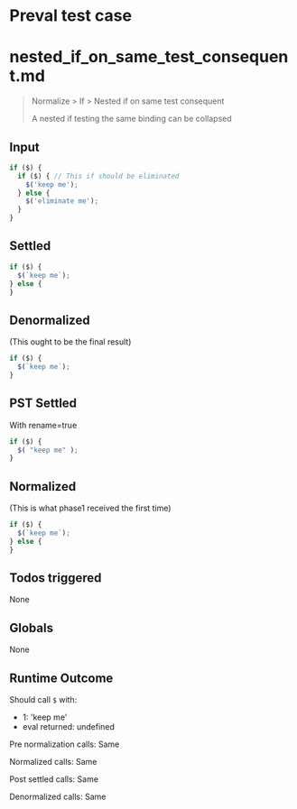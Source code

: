 # Preval test case

# nested_if_on_same_test_consequent.md

> Normalize > If > Nested if on same test consequent
>
> A nested if testing the same binding can be collapsed

## Input

`````js filename=intro
if ($) {
  if ($) { // This if should be eliminated
    $('keep me');
  } else {
    $('eliminate me');
  }
}
`````


## Settled


`````js filename=intro
if ($) {
  $(`keep me`);
} else {
}
`````


## Denormalized
(This ought to be the final result)

`````js filename=intro
if ($) {
  $(`keep me`);
}
`````


## PST Settled
With rename=true

`````js filename=intro
if ($) {
  $( "keep me" );
}
`````


## Normalized
(This is what phase1 received the first time)

`````js filename=intro
if ($) {
  $(`keep me`);
} else {
}
`````


## Todos triggered


None


## Globals


None


## Runtime Outcome


Should call `$` with:
 - 1: 'keep me'
 - eval returned: undefined

Pre normalization calls: Same

Normalized calls: Same

Post settled calls: Same

Denormalized calls: Same
